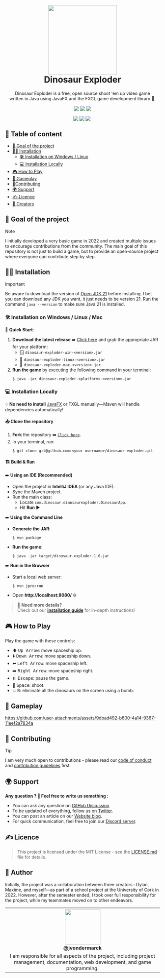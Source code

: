 <h1 align="center"><img src="https://cdn.pixabay.com/photo/2021/03/05/22/44/dinosaur-6072475_960_720.png" width="224px"/><br/>
  Dinosaur Exploder
</h1>
<p align="center">Dinosaur Exploder is a free, open source shoot 'em up video game <br> written in Java using JavaFX and the FXGL game development library 🦖.</p>

<div align="center">
  <img align="center" src="https://img.shields.io/discord/946130675034095667?label=DISCORD&style=for-the-badge">
  <img align="center" src="https://img.shields.io/github/forks/jvondermarck/dinosaur-exploder?style=for-the-badge">
  <img align="center" src="https://img.shields.io/github/contributors/jvondermarck/dinosaur-exploder?style=for-the-badge">
  <br><p></p>
  <img align="center" src="https://img.shields.io/github/issues/jvondermarck/dinosaur-exploder?style=for-the-badge">
  <img align="center" src="https://img.shields.io/github/license/jvondermarck/dinosaur-exploder?style=for-the-badge">
  <img align="center" src="https://img.shields.io/github/actions/workflow/status/jvondermarck/dinosaur-exploder/maven-build.yml?label=BUILD&style=for-the-badge">
 <img >
</div>

## 📃 Table of content

- [🚀 Goal of the project](#-goal-of-the-project)
- [🧑‍💻 Installation](#-installation)
  - [🛠 Installation on Windows / Linux](#-installation-on-windows--linux)
  - [💻 Installation Locally](#-installation-locally)
- [🎮 How to Play](#-how-to-play)
- [🎥 Gameplay](#-gameplay)
- [🙏Contributing](#contributing)
- [🌍 Support](#-support)
- [✍️ Licence](#-licence)
- [👨 Creators](#-author)

## 🚀 Goal of the project

> [!NOTE]
> I initially developed a very basic game in 2022 and created multiple issues to encourage contributions from the community. The main goal of this repository is not just to build a game, but to provide an open-source project where everyone can contribute step by step.

## 🧑‍💻 Installation

> [!IMPORTANT]
> Be aware to download the version of [Open JDK 21](https://jdk.java.net/archive/) before installing. I bet you can download any JDK you want, it just needs to be version 21.
> Run the command `java --version` to make sure Java 21 is installed.

### 🛠 Installation on Windows / Linux / Mac

🚀 **Quick Start**:
1. **Download the latest release** ➡️ [Click here](https://github.com/jvondermarck/dinosaur-exploder/tags) and grab the appropriate JAR for your platform:
   - 🪟 `dinosaur-exploder-win-<version>.jar`
   - 🐧 `dinosaur-exploder-linux-<version>.jar`
   - 🍎 `dinosaur-exploder-mac-<version>.jar`
2. **Run the game** by executing the following command in your terminal:
   ```console
   $ java -jar dinosaur-exploder-<platform>-<version>.jar
   ```

### 💻 Installation Locally

💡 **No need to install** [JavaFX](https://openjfx.io/openjfx-docs/#introduction) or FXGL manually—Maven will handle dependencies automatically!

#### 📥 Clone the repository
1. **Fork** the repository ➡️ [`Click here`](https://github.com/jvondermarck/dinosaur-exploder/fork).
2. In your terminal, run:
   ```console
   $ git clone git@github.com:<your-username>/dinosaur-exploder.git
   ```

#### 🏗️ Build & Run

➡️ **Using an IDE (Recommended)**
- Open the project in **IntelliJ IDEA** (or any Java IDE).
- Sync the Maven project.
- Run the main class:
  - Locate `com.dinosaur.dinosaurexploder.DinosaurApp`.
  - Hit **Run** ▶️

➡️ **Using the Command Line**
- **Generate the JAR**:
  ```console
  $ mvn package
  ```  
- **Run the game**:
  ```console
  $ java -jar target/dinosaur-exploder-1.0.jar
  ```  

➡️ **Run in the Browser**
- Start a local web server:
  ```console
  $ mvn jpro:run
  ```  
- Open **http://localhost:8080/** 🌐

> 📖 **Need more details?**  
> Check out our **[installation guide](https://github.com/jvondermarck/dinosaur-exploder/wiki/Documentation#dinosaur-exploder-documentation)** for in-depth instructions!

## 🎮 How to Play

Play the game with these controls:

- ⬆️ <kbd>Up Arrow</kbd>: move spaceship up.
- ⬇️ <kbd>Down Arrow</kbd>: move spaceship down.
- ⬅️ <kbd>Left Arrow</kbd>: move spaceship left.
- ➡️ <kbd>Right Arrow</kbd>: move spaceship right.
- ⏸️ <kbd>Escape</kbd>: pause the game.
- 🔫 <kbd>Space</kbd>: shoot.
- 💥 <kbd>B</kbd>: eliminate all the dinosaurs on the screen using a bomb.

## 🎥 Gameplay

https://github.com/user-attachments/assets/9dbad492-b600-4a14-9367-11eef2a7834a

## 🙏 Contributing

> [!TIP]
> I am very much open to contributions - please read our [code of conduct](https://github.com/jvondermarck/dinosaur-exploder/blob/main/CODE_OF_CONDUCT.md) and [contribution guidelines](https://github.com/jvondermarck/dinosaur-exploder/blob/main/CONTRIBUTING.md) first.

## 🌍 Support

**Any question ? 🦖 Feel free to write us something :**

- You can ask any question on [GitHub Discussion](https://github.com/jvondermarck/dinosaur-exploder/discussions).
- To be updated of everything, follow us on [Twitter](https://twitter.com/DinosaurExplod1).
- You can post an article on our [Website blog](https://dinosaur-exploder.freecluster.eu/forum).
- For quick communication, feel free to join our [Discord server](https://discord.com/invite/nkmCRnXbWm).

## ✍️ Licence

> This project is licensed under the MIT License - see the [LICENSE.md](https://github.com/jvondermarck/dinosaur-exploder/blob/main/LICENSE) file for details.

## 👨 Author

Initially, the project was a collaboration between three creators : Dylan, Maxime, and myself—as part of a school project at the University of Cork in 2022. However, after the semester ended, I took over full responsibility for the project, while my teammates moved on to other endeavors.

<table align="center">
  <tr>
    <th><img src="https://avatars.githubusercontent.com/u/62793491?v=4?size=115" width="115"><br><strong>@jvondermarck</strong></th>
  </tr>
  <tr align="center">
    <td>I am responsible for all aspects of the project, including project management, documentation, web development, and game programming.</td>
  </tr>
</table>